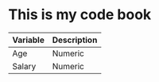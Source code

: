 
# This is my code book

| Variable    | Description |
| ----------- | ----------- |
| Age      | Numeric       |
| Salary   | Numeric        |
